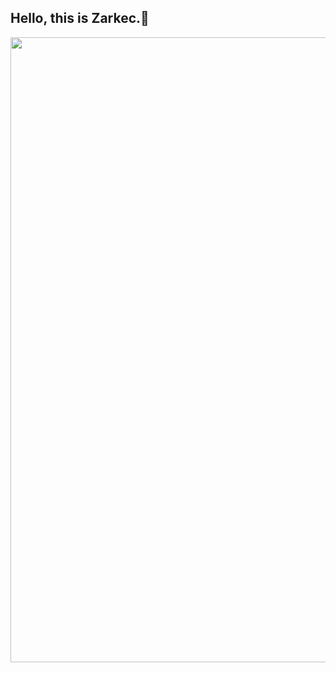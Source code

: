## Hello, this is Zarkec.👋
<p align="center">
  <img width="1000" src="https://github.com/user-attachments/assets/a95c9274-e3c8-43b9-b309-3132d78955a0" />
</p>

<!--
**Zarkec/Zarkec** is a ✨ _special_ ✨ repository because its `README.md` (this file) appears on your GitHub profile.

Here are some ideas to get you started:

- 🔭 I’m currently working on ...
- 🌱 I’m currently learning ...
- 👯 I’m looking to collaborate on ...
- 🤔 I’m looking for help with ...
- 💬 Ask me about ...
- 📫 How to reach me: ...
- 😄 Pronouns: ...
- ⚡ Fun fact: ...
-->
